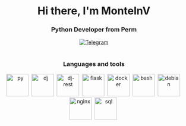 <div id="header" align="center">
  <h1>Hi there, I'm MontelnV</h1>
  <h3>Python Developer from Perm</h3>
<div id="socials" align="center">
  <a href="https://t.me/MontelnV">
    <img src="https://img.shields.io/badge/Telegram-blue?style=for-the-badge&logo=telegram&logoColor=white" alt="Telegram"/>
  </a>
</div>
<br>
<h3>Languages and tools</h3>

<img src="https://cdn.jsdelivr.net/gh/devicons/devicon@latest/icons/python/python-original.svg" title="py" width="60" height="60"/>&nbsp;
<img src="https://cdn.jsdelivr.net/gh/devicons/devicon@latest/icons/django/django-plain-wordmark.svg" title="dj" width="60" height="60"/>&nbsp;
<img src="https://cdn.jsdelivr.net/gh/devicons/devicon@latest/icons/djangorest/djangorest-original.svg" title="dj-rest" width="60" height="60"/>&nbsp;
<img src="https://cdn.jsdelivr.net/gh/devicons/devicon@latest/icons/flask/flask-original-wordmark.svg" title="flask" width="60" height="60"/>&nbsp;
<img src="https://cdn.jsdelivr.net/gh/devicons/devicon@latest/icons/docker/docker-original.svg" title="docker" width="60" height="60"/>&nbsp;
<img src="https://cdn.jsdelivr.net/gh/devicons/devicon@latest/icons/bash/bash-original.svg" title="bash" width="60" height="60"/>&nbsp;
<img src="https://cdn.jsdelivr.net/gh/devicons/devicon@latest/icons/debian/debian-original.svg" title="debian" width="60" height="60"/>&nbsp;
<img src="https://cdn.jsdelivr.net/gh/devicons/devicon@latest/icons/nginx/nginx-original.svg" title="nginx" width="60" height="60"/>&nbsp;
<img src="https://cdn.jsdelivr.net/gh/devicons/devicon@latest/icons/sqlalchemy/sqlalchemy-original-wordmark.svg" title="sql" width="60" height="60"/>&nbsp;

<div id="stat" align="center">
    <img src="https://github-profile-summary-cards.vercel.app/api/cards/profile-details?username=MontelnV&theme=github_dark" alt=""/>
</div>
